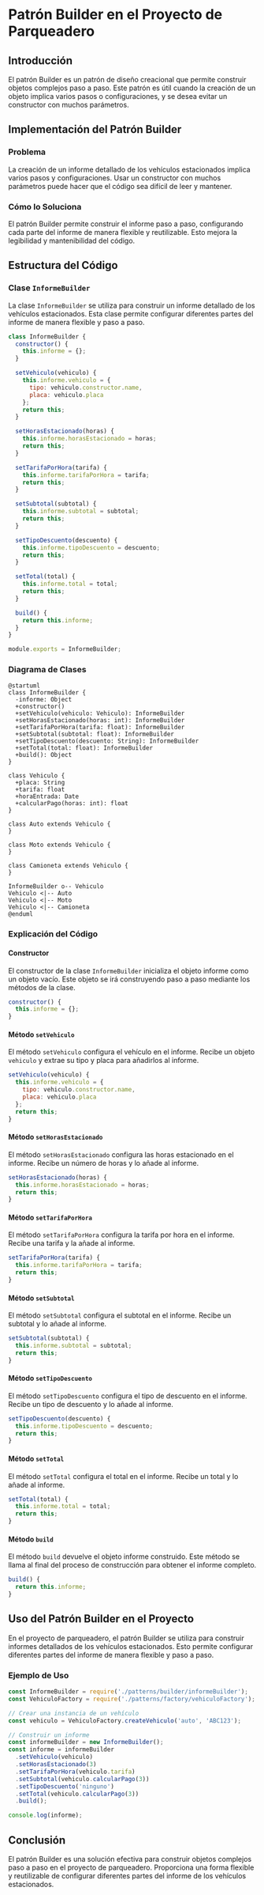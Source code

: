 # Patrón Builder en el Proyecto de Parqueadero

## Introducción

El patrón Builder es un patrón de diseño creacional que permite construir objetos complejos paso a paso. Este patrón es útil cuando la creación de un objeto implica varios pasos o configuraciones, y se desea evitar un constructor con muchos parámetros.

## Implementación del Patrón Builder

### Problema

La creación de un informe detallado de los vehículos estacionados implica varios pasos y configuraciones. Usar un constructor con muchos parámetros puede hacer que el código sea difícil de leer y mantener.

### Cómo lo Soluciona

El patrón Builder permite construir el informe paso a paso, configurando cada parte del informe de manera flexible y reutilizable. Esto mejora la legibilidad y mantenibilidad del código.


## Estructura del Código

### Clase `InformeBuilder`

La clase `InformeBuilder` se utiliza para construir un informe detallado de los vehículos estacionados. Esta clase permite configurar diferentes partes del informe de manera flexible y paso a paso.

```javascript
class InformeBuilder {
  constructor() {
    this.informe = {};
  }

  setVehiculo(vehiculo) {
    this.informe.vehiculo = {
      tipo: vehiculo.constructor.name,
      placa: vehiculo.placa
    };
    return this;
  }

  setHorasEstacionado(horas) {
    this.informe.horasEstacionado = horas;
    return this;
  }

  setTarifaPorHora(tarifa) {
    this.informe.tarifaPorHora = tarifa;
    return this;
  }

  setSubtotal(subtotal) {
    this.informe.subtotal = subtotal;
    return this;
  }

  setTipoDescuento(descuento) {
    this.informe.tipoDescuento = descuento;
    return this;
  }

  setTotal(total) {
    this.informe.total = total;
    return this;
  }

  build() {
    return this.informe;
  }
}

module.exports = InformeBuilder;
```

### Diagrama de Clases

```plantuml
@startuml
class InformeBuilder {
  -informe: Object
  +constructor()
  +setVehiculo(vehiculo: Vehiculo): InformeBuilder
  +setHorasEstacionado(horas: int): InformeBuilder
  +setTarifaPorHora(tarifa: float): InformeBuilder
  +setSubtotal(subtotal: float): InformeBuilder
  +setTipoDescuento(descuento: String): InformeBuilder
  +setTotal(total: float): InformeBuilder
  +build(): Object
}

class Vehiculo {
  +placa: String
  +tarifa: float
  +horaEntrada: Date
  +calcularPago(horas: int): float
}

class Auto extends Vehiculo {
}

class Moto extends Vehiculo {
}

class Camioneta extends Vehiculo {
}

InformeBuilder o-- Vehiculo
Vehiculo <|-- Auto
Vehiculo <|-- Moto
Vehiculo <|-- Camioneta
@enduml
```

### Explicación del Código

#### Constructor

El constructor de la clase `InformeBuilder` inicializa el objeto informe como un objeto vacío. Este objeto se irá construyendo paso a paso mediante los métodos de la clase.

```javascript
constructor() {
  this.informe = {};
}
```

#### Método `setVehiculo`

El método `setVehiculo` configura el vehículo en el informe. Recibe un objeto `vehiculo` y extrae su tipo y placa para añadirlos al informe.

```javascript
setVehiculo(vehiculo) {
  this.informe.vehiculo = {
    tipo: vehiculo.constructor.name,
    placa: vehiculo.placa
  };
  return this;
}
```

#### Método `setHorasEstacionado`

El método `setHorasEstacionado` configura las horas estacionado en el informe. Recibe un número de horas y lo añade al informe.

```javascript
setHorasEstacionado(horas) {
  this.informe.horasEstacionado = horas;
  return this;
}
```

#### Método `setTarifaPorHora`

El método `setTarifaPorHora` configura la tarifa por hora en el informe. Recibe una tarifa y la añade al informe.

```javascript
setTarifaPorHora(tarifa) {
  this.informe.tarifaPorHora = tarifa;
  return this;
}
```

#### Método `setSubtotal`

El método `setSubtotal` configura el subtotal en el informe. Recibe un subtotal y lo añade al informe.

```javascript
setSubtotal(subtotal) {
  this.informe.subtotal = subtotal;
  return this;
}
```

#### Método `setTipoDescuento`

El método `setTipoDescuento` configura el tipo de descuento en el informe. Recibe un tipo de descuento y lo añade al informe.

```javascript
setTipoDescuento(descuento) {
  this.informe.tipoDescuento = descuento;
  return this;
}
```

#### Método `setTotal`

El método `setTotal` configura el total en el informe. Recibe un total y lo añade al informe.

```javascript
setTotal(total) {
  this.informe.total = total;
  return this;
}
```

#### Método `build`

El método `build` devuelve el objeto informe construido. Este método se llama al final del proceso de construcción para obtener el informe completo.

```javascript
build() {
  return this.informe;
}
```

## Uso del Patrón Builder en el Proyecto

En el proyecto de parqueadero, el patrón Builder se utiliza para construir informes detallados de los vehículos estacionados. Esto permite configurar diferentes partes del informe de manera flexible y paso a paso.

### Ejemplo de Uso

```javascript
const InformeBuilder = require('./patterns/builder/informeBuilder');
const VehiculoFactory = require('./patterns/factory/vehiculoFactory');

// Crear una instancia de un vehículo
const vehiculo = VehiculoFactory.createVehiculo('auto', 'ABC123');

// Construir un informe
const informeBuilder = new InformeBuilder();
const informe = informeBuilder
  .setVehiculo(vehiculo)
  .setHorasEstacionado(3)
  .setTarifaPorHora(vehiculo.tarifa)
  .setSubtotal(vehiculo.calcularPago(3))
  .setTipoDescuento('ninguno')
  .setTotal(vehiculo.calcularPago(3))
  .build();

console.log(informe);
```

## Conclusión

El patrón Builder es una solución efectiva para construir objetos complejos paso a paso en el proyecto de parqueadero. Proporciona una forma flexible y reutilizable de configurar diferentes partes del informe de los vehículos estacionados.